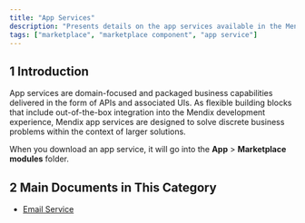 ```yaml
---
title: "App Services"
description: "Presents details on the app services available in the Mendix Marketplace."
tags: ["marketplace", "marketplace component", "app service"]
---
```


## 1 Introduction

App services are domain-focused and packaged business capabilities delivered in the form of APIs and associated UIs. As flexible building blocks that include out-of-the-box integration into the Mendix development experience, Mendix app services are designed to solve discrete business problems within the context of larger solutions. 

When you download an app service, it will go into the **App** > **Marketplace modules** folder.

## 2 Main Documents in This Category

* [Email Service](email-service)